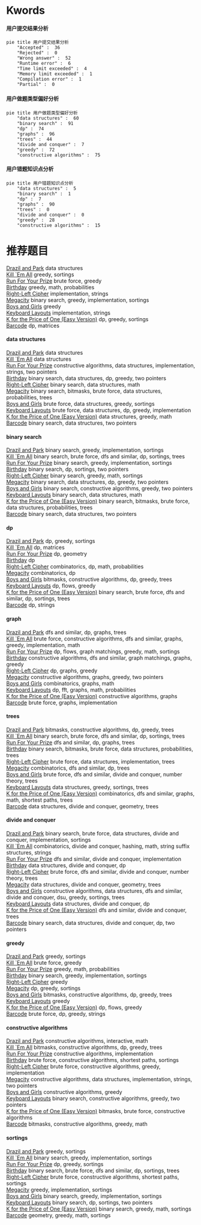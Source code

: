 # Kwords
<!-- tabs:start -->
#### **用户提交结果分析**

```mermaid
pie title 用户提交结果分析
    "Accepted" :  36
    "Rejected" :  0
    "Wrong answer" :  52
    "Runtime error" :  6
    "Time limit exceeded" :  4
    "Memory limit exceeded" :  1
    "Compilation error" :  1
    "Partial" :  0
```
#### **用户做题类型偏好分析**

```mermaid
pie title 用户做题类型偏好分析
    "data structures" :  60
    "binary search" :  91
    "dp" :  74
    "graphs" :  96
    "trees" :  44
    "divide and conquer" :  7
    "greedy" :  72
    "constructive algorithms" :  75
```
#### **用户错题知识点分析**

```mermaid
pie title 用户错题知识点分析
    "data structures" :  5
    "binary search" :  1
    "dp" :  7
    "graphs" :  90
    "trees" :  0
    "divide and conquer" :  0
    "greedy" :  28
    "constructive algorithms" :  15
```
<!-- tabs:end -->
# 推荐题目
[Drazil and Park](https://codeforces.com/contest/516/problem/C)		data structures		  
[Kill `Em All](http://codeforces.com/problemset/problem/1238/B)		greedy,
                        sortings		  
[Run For Your Prize](http://codeforces.com/problemset/problem/938/B)		brute force,
                        greedy		  
[Birthday](http://codeforces.com/problemset/problem/623/D)		greedy,
                        math,
                        probabilities		  
[Right-Left Cipher](http://codeforces.com/problemset/problem/1085/A)		implementation,
                        strings		  
[Megacity](http://codeforces.com/problemset/problem/424/B)		binary search,
                        greedy,
                        implementation,
                        sortings		  
[Boys and Girls](http://codeforces.com/problemset/problem/253/A)		greedy		  
[Keyboard Layouts](http://codeforces.com/problemset/problem/831/B)		implementation,
                        strings		  
[K for the Price of One (Easy Version)](http://codeforces.com/problemset/problem/1282/B1)		dp,
                        greedy,
                        sortings		  
[Barcode](http://codeforces.com/problemset/problem/225/C)		dp,
                        matrices		  
<!-- tabs:start -->
#### **data structures**
[Drazil and Park](https://codeforces.com/contest/516/problem/C)		data structures		  
[Kill `Em All](http://codeforces.com/problemset/problem/292/E)		data structures		  
[Run For Your Prize](http://codeforces.com/problemset/problem/1381/A2)		constructive algorithms,
                        data structures,
                        implementation,
                        strings,
                        two pointers		  
[Birthday](http://codeforces.com/problemset/problem/1492/C)		binary search,
                        data structures,
                        dp,
                        greedy,
                        two pointers		  
[Right-Left Cipher](http://codeforces.com/problemset/problem/1490/G)		binary search,
                        data structures,
                        math		  
[Megacity](http://codeforces.com/problemset/problem/1479/D)		binary search,
                        bitmasks,
                        brute force,
                        data structures,
                        probabilities,
                        trees		  
[Boys and Girls](http://codeforces.com/problemset/problem/1497/A)		brute force,
                        data structures,
                        greedy,
                        sortings		  
[Keyboard Layouts](http://codeforces.com/problemset/problem/1491/C)		brute force,
                        data structures,
                        dp,
                        greedy,
                        implementation		  
[K for the Price of One (Easy Version)](http://codeforces.com/problemset/problem/1492/B)		data structures,
                        greedy,
                        math		  
[Barcode](http://codeforces.com/problemset/problem/1436/E)		binary search,
                        data structures,
                        two pointers		  
#### **binary search**
[Drazil and Park](http://codeforces.com/problemset/problem/424/B)		binary search,
                        greedy,
                        implementation,
                        sortings		  
[Kill `Em All](http://codeforces.com/problemset/problem/804/D)		binary search,
                        brute force,
                        dfs and similar,
                        dp,
                        sortings,
                        trees		  
[Run For Your Prize](http://codeforces.com/problemset/problem/822/C)		binary search,
                        greedy,
                        implementation,
                        sortings		  
[Birthday](http://codeforces.com/problemset/problem/1409/E)		binary search,
                        dp,
                        sortings,
                        two pointers		  
[Right-Left Cipher](http://codeforces.com/problemset/problem/1452/B)		binary search,
                        greedy,
                        math,
                        sortings		  
[Megacity](http://codeforces.com/problemset/problem/1492/C)		binary search,
                        data structures,
                        dp,
                        greedy,
                        two pointers		  
[Boys and Girls](http://codeforces.com/problemset/problem/1463/D)		binary search,
                        constructive algorithms,
                        greedy,
                        two pointers		  
[Keyboard Layouts](http://codeforces.com/problemset/problem/1490/G)		binary search,
                        data structures,
                        math		  
[K for the Price of One (Easy Version)](http://codeforces.com/problemset/problem/1479/D)		binary search,
                        bitmasks,
                        brute force,
                        data structures,
                        probabilities,
                        trees		  
[Barcode](http://codeforces.com/problemset/problem/1436/E)		binary search,
                        data structures,
                        two pointers		  
#### **dp**
[Drazil and Park](http://codeforces.com/problemset/problem/1282/B1)		dp,
                        greedy,
                        sortings		  
[Kill `Em All](http://codeforces.com/problemset/problem/225/C)		dp,
                        matrices		  
[Run For Your Prize](https://codeforces.com/contest/1074/problem/C)		dp,
                        geometry		  
[Birthday](http://codeforces.com/problemset/problem/513/E2)		dp		  
[Right-Left Cipher](http://codeforces.com/problemset/problem/1153/F)		combinatorics,
                        dp,
                        math,
                        probabilities		  
[Megacity](http://codeforces.com/problemset/problem/382/E)		combinatorics,
                        dp		  
[Boys and Girls](http://codeforces.com/problemset/problem/429/C)		bitmasks,
                        constructive algorithms,
                        dp,
                        greedy,
                        trees		  
[Keyboard Layouts](http://codeforces.com/problemset/problem/1368/H1)		dp,
                        flows,
                        greedy		  
[K for the Price of One (Easy Version)](http://codeforces.com/problemset/problem/804/D)		binary search,
                        brute force,
                        dfs and similar,
                        dp,
                        sortings,
                        trees		  
[Barcode](http://codeforces.com/problemset/problem/629/C)		dp,
                        strings		  
#### **graph**
[Drazil and Park](http://codeforces.com/problemset/problem/1238/F)		dfs and similar,
                        dp,
                        graphs,
                        trees		  
[Kill `Em All](http://codeforces.com/problemset/problem/1487/C)		brute force,
                        constructive algorithms,
                        dfs and similar,
                        graphs,
                        greedy,
                        implementation,
                        math		  
[Run For Your Prize](http://codeforces.com/problemset/problem/1437/C)		dp,
                        flows,
                        graph matchings,
                        greedy,
                        math,
                        sortings		  
[Birthday](http://codeforces.com/problemset/problem/1470/D)		constructive algorithms,
                        dfs and similar,
                        graph matchings,
                        graphs,
                        greedy		  
[Right-Left Cipher](http://codeforces.com/problemset/problem/1476/C)		dp,
                        graphs,
                        greedy		  
[Megacity](http://codeforces.com/problemset/problem/1304/D)		constructive algorithms,
                        graphs,
                        greedy,
                        two pointers		  
[Boys and Girls](http://codeforces.com/problemset/problem/1475/C)		combinatorics,
                        graphs,
                        math		  
[Keyboard Layouts](http://codeforces.com/problemset/problem/553/E)		dp,
                        fft,
                        graphs,
                        math,
                        probabilities		  
[K for the Price of One (Easy Version)](http://codeforces.com/problemset/problem/1495/C)		constructive algorithms,
                        graphs		  
[Barcode](http://codeforces.com/problemset/problem/1510/K)		brute force,
                        graphs,
                        implementation		  
#### **trees**
[Drazil and Park](http://codeforces.com/problemset/problem/429/C)		bitmasks,
                        constructive algorithms,
                        dp,
                        greedy,
                        trees		  
[Kill `Em All](http://codeforces.com/problemset/problem/804/D)		binary search,
                        brute force,
                        dfs and similar,
                        dp,
                        sortings,
                        trees		  
[Run For Your Prize](http://codeforces.com/problemset/problem/1238/F)		dfs and similar,
                        dp,
                        graphs,
                        trees		  
[Birthday](http://codeforces.com/problemset/problem/1479/D)		binary search,
                        bitmasks,
                        brute force,
                        data structures,
                        probabilities,
                        trees		  
[Right-Left Cipher](http://codeforces.com/problemset/problem/1511/C)		brute force,
                        data structures,
                        implementation,
                        trees		  
[Megacity](http://codeforces.com/problemset/problem/1499/F)		combinatorics,
                        dfs and similar,
                        dp,
                        trees		  
[Boys and Girls](http://codeforces.com/problemset/problem/1491/E)		brute force,
                        dfs and similar,
                        divide and conquer,
                        number theory,
                        trees		  
[Keyboard Layouts](http://codeforces.com/problemset/problem/1466/D)		data structures,
                        greedy,
                        sortings,
                        trees		  
[K for the Price of One (Easy Version)](http://codeforces.com/problemset/problem/1495/D)		combinatorics,
                        dfs and similar,
                        graphs,
                        math,
                        shortest paths,
                        trees		  
[Barcode](http://codeforces.com/problemset/problem/1303/G)		data structures,
                        divide and conquer,
                        geometry,
                        trees		  
#### **divide and conquer**
[Drazil and Park](http://codeforces.com/problemset/problem/1461/D)		binary search,
                        brute force,
                        data structures,
                        divide and conquer,
                        implementation,
                        sortings		  
[Kill `Em All](http://codeforces.com/problemset/problem/1466/G)		combinatorics,
                        divide and conquer,
                        hashing,
                        math,
                        string suffix structures,
                        strings		  
[Run For Your Prize](http://codeforces.com/problemset/problem/1490/D)		dfs and similar,
                        divide and conquer,
                        implementation		  
[Birthday](https://codeforces.com/contest/1483/problem/C)		data structures,
                        divide and conquer,
                        dp		  
[Right-Left Cipher](http://codeforces.com/problemset/problem/1491/E)		brute force,
                        dfs and similar,
                        divide and conquer,
                        number theory,
                        trees		  
[Megacity](http://codeforces.com/problemset/problem/1303/G)		data structures,
                        divide and conquer,
                        geometry,
                        trees		  
[Boys and Girls](http://codeforces.com/problemset/problem/1494/D)		constructive algorithms,
                        data structures,
                        dfs and similar,
                        divide and conquer,
                        dsu,
                        greedy,
                        sortings,
                        trees		  
[Keyboard Layouts](http://codeforces.com/problemset/problem/1482/E)		data structures,
                        divide and conquer,
                        dp		  
[K for the Price of One (Easy Version)](http://codeforces.com/problemset/problem/566/C)		dfs and similar,
                        divide and conquer,
                        trees		  
[Barcode](http://codeforces.com/problemset/problem/1428/F)		binary search,
                        data structures,
                        divide and conquer,
                        dp,
                        two pointers		  
#### **greedy**
[Drazil and Park](http://codeforces.com/problemset/problem/1238/B)		greedy,
                        sortings		  
[Kill `Em All](http://codeforces.com/problemset/problem/938/B)		brute force,
                        greedy		  
[Run For Your Prize](http://codeforces.com/problemset/problem/623/D)		greedy,
                        math,
                        probabilities		  
[Birthday](http://codeforces.com/problemset/problem/424/B)		binary search,
                        greedy,
                        implementation,
                        sortings		  
[Right-Left Cipher](http://codeforces.com/problemset/problem/253/A)		greedy		  
[Megacity](http://codeforces.com/problemset/problem/1282/B1)		dp,
                        greedy,
                        sortings		  
[Boys and Girls](http://codeforces.com/problemset/problem/429/C)		bitmasks,
                        constructive algorithms,
                        dp,
                        greedy,
                        trees		  
[Keyboard Layouts](http://codeforces.com/problemset/problem/620/C)		greedy		  
[K for the Price of One (Easy Version)](http://codeforces.com/problemset/problem/1368/H1)		dp,
                        flows,
                        greedy		  
[Barcode](http://codeforces.com/problemset/problem/766/C)		brute force,
                        dp,
                        greedy,
                        strings		  
#### **constructive algorithms**
[Drazil and Park](http://codeforces.com/problemset/problem/679/A)		constructive algorithms,
                        interactive,
                        math		  
[Kill `Em All](http://codeforces.com/problemset/problem/429/C)		bitmasks,
                        constructive algorithms,
                        dp,
                        greedy,
                        trees		  
[Run For Your Prize](http://codeforces.com/problemset/problem/1004/C)		constructive algorithms,
                        implementation		  
[Birthday](http://codeforces.com/problemset/problem/1196/F)		brute force,
                        constructive algorithms,
                        shortest paths,
                        sortings		  
[Right-Left Cipher](https://codeforces.com/contest/1484/problem/C)		brute force,
                        constructive algorithms,
                        greedy,
                        implementation		  
[Megacity](http://codeforces.com/problemset/problem/1381/A2)		constructive algorithms,
                        data structures,
                        implementation,
                        strings,
                        two pointers		  
[Boys and Girls](http://codeforces.com/problemset/problem/1493/A)		constructive algorithms,
                        greedy		  
[Keyboard Layouts](http://codeforces.com/problemset/problem/1463/D)		binary search,
                        constructive algorithms,
                        greedy,
                        two pointers		  
[K for the Price of One (Easy Version)](https://codeforces.com/contest/1456/problem/B)		bitmasks,
                        brute force,
                        constructive algorithms		  
[Barcode](http://codeforces.com/problemset/problem/1492/D)		bitmasks,
                        constructive algorithms,
                        greedy,
                        math		  
#### **sortings**
[Drazil and Park](http://codeforces.com/problemset/problem/1238/B)		greedy,
                        sortings		  
[Kill `Em All](http://codeforces.com/problemset/problem/424/B)		binary search,
                        greedy,
                        implementation,
                        sortings		  
[Run For Your Prize](http://codeforces.com/problemset/problem/1282/B1)		dp,
                        greedy,
                        sortings		  
[Birthday](http://codeforces.com/problemset/problem/804/D)		binary search,
                        brute force,
                        dfs and similar,
                        dp,
                        sortings,
                        trees		  
[Right-Left Cipher](http://codeforces.com/problemset/problem/1196/F)		brute force,
                        constructive algorithms,
                        shortest paths,
                        sortings		  
[Megacity](http://codeforces.com/problemset/problem/1427/B)		greedy,
                        implementation,
                        sortings		  
[Boys and Girls](http://codeforces.com/problemset/problem/822/C)		binary search,
                        greedy,
                        implementation,
                        sortings		  
[Keyboard Layouts](http://codeforces.com/problemset/problem/1409/E)		binary search,
                        dp,
                        sortings,
                        two pointers		  
[K for the Price of One (Easy Version)](http://codeforces.com/problemset/problem/1452/B)		binary search,
                        greedy,
                        math,
                        sortings		  
[Barcode](https://codeforces.com/contest/1496/problem/C)		geometry,
                        greedy,
                        math,
                        sortings		  
<!-- tabs:end -->
